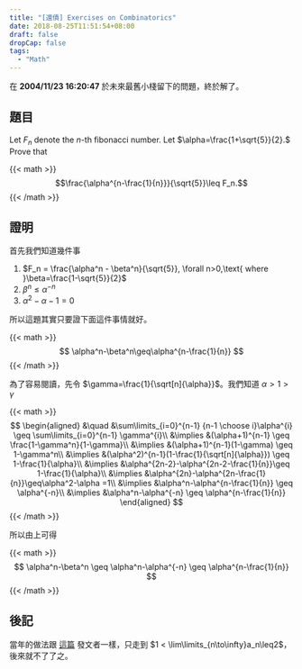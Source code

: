 ```yaml
---
title: "[還債] Exercises on Combinatorics"
date: 2018-08-25T11:51:54+08:00
draft: false
dropCap: false
tags:
  - "Math"
---
```


在 **2004/11/23 16:20:47** 於未來最舊小棧留下的問題，終於解了。

## 題目

Let $F_n$ denote the $n$-th fibonacci number. Let $\alpha=\frac{1+\sqrt{5}}{2}.$ Prove that 

{{< math >}}
$$\frac{\alpha^{n-\frac{1}{n}}}{\sqrt{5}}\leq F_n.$$
{{< /math >}}

## 證明

首先我們知道幾件事

1. $F_n = \frac{\alpha^n - \beta^n}{\sqrt{5}}, \forall n>0,\text{ where }\beta=\frac{1-\sqrt{5}}{2}$
2. $\beta^n \leq \alpha^{-n}$
3. $\alpha^2 - \alpha - 1 = 0$

所以這題其實只要證下面這件事情就好。

{{< math >}}
$$
\alpha^n-\beta^n\geq\alpha^{n-\frac{1}{n}}
$$
{{< /math >}}

為了容易閱讀，先令 $\gamma=\frac{1}{\sqrt[n]{\alpha}}$。我們知道 $\alpha>1>\gamma$

{{< math >}}
$$
\begin{aligned}
&\quad &\sum\limits_{i=0}^{n-1} {n-1 \choose i}\alpha^{i} \geq \sum\limits_{i=0}^{n-1} \gamma^{i}\\
&\implies &(\alpha+1)^{n-1} \geq \frac{1-\gamma^n}{1-\gamma}\\
&\implies &(\alpha+1)^{n-1}(1-\gamma) \geq 1-\gamma^n\\
&\implies &(\alpha^2)^{n-1}(1-\frac{1}{\sqrt[n]{\alpha}}) \geq 1-\frac{1}{\alpha}\\
&\implies &\alpha^{2n-2}-\alpha^{2n-2-\frac{1}{n}}\geq 1-\frac{1}{\alpha}\\
&\implies &\alpha^{2n}-\alpha^{2n-\frac{1}{n}}\geq\alpha^2-\alpha =1\\
&\implies &\alpha^n-\alpha^{n-\frac{1}{n}} \geq \alpha^{-n}\\
&\implies &\alpha^n-\alpha^{-n} \geq \alpha^{n-\frac{1}{n}}
\end{aligned}
$$
{{< /math >}}

所以由上可得

{{< math >}}
$$
\alpha^n-\beta^n \geq \alpha^n-\alpha^{-n} \geq \alpha^{n-\frac{1}{n}}
$$
{{< /math >}}


## 後記

當年的做法跟 [這篇](https://math.stackexchange.com/questions/1087678/let-a-n-2-sqrt-n-sum-k-1n-frac1-sqrtk-show-a-n-converges-and-1) 發文者一樣，只走到 $1 < \lim\limits_{n\to\infty}a_n\leq2$，後來就不了了之。